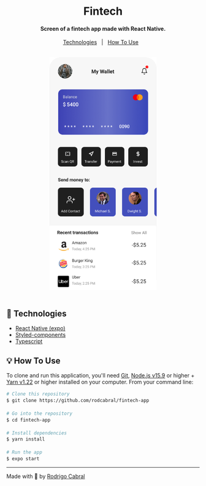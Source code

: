 <h1 align="center">
    Fintech
</h1>

<h4 align="center">
  Screen of a fintech app made with React Native.
</h4>

<p align="center">
  <a href="#rocket-technologies">Technologies</a>&nbsp;&nbsp;&nbsp;|&nbsp;&nbsp;
  <a href="#bulb-how-to-use">How To Use</a>&nbsp;&nbsp;&nbsp;
</p>
<br/>
<div align="center">
  <img alt="Shot" src="./home.png" width="280px">
</div>
</br>

## :rocket: Technologies

-  [React Native (expo)](https://expo.io)
-  [Styled-components](https://www.styled-components.com/)
-  [Typescript](https://www.typescriptlang.org/)

## :bulb: How To Use

To clone and run this application, you'll need [Git](https://git-scm.com), [Node.js v15.9][nodejs] or higher + [Yarn v1.22][yarn] or higher installed on your computer. From your command line:

```bash
# Clone this repository
$ git clone https://github.com/rodcabral/fintech-app

# Go into the repository
$ cd fintech-app

# Install dependencies
$ yarn install

# Run the app
$ expo start
```
---

Made with 💖 by [Rodrigo Cabral](https://www.linkedin.com/in/rodcabral/)

[nodejs]: https://nodejs.org/
[yarn]: https://yarnpkg.com/
